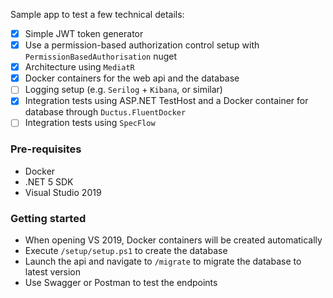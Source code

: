 Sample app to test a few technical details:

- [x] Simple JWT token generator
- [x] Use a permission-based authorization control setup with `PermissionBasedAuthorisation` nuget
- [x] Architecture using `MediatR`
- [x] Docker containers for the web api and the database
- [ ] Logging setup (e.g. `Serilog` + `Kibana`, or similar)
- [x] Integration tests using ASP.NET TestHost and a Docker container for database through `Ductus.FluentDocker`
- [ ] Integration tests using `SpecFlow`

### Pre-requisites
* Docker
* .NET 5 SDK
* Visual Studio 2019

### Getting started
* When opening VS 2019, Docker containers will be created automatically
* Execute `/setup/setup.ps1` to create the database
* Launch the api and navigate to `/migrate` to migrate the database to latest version
* Use Swagger or Postman to test the endpoints
